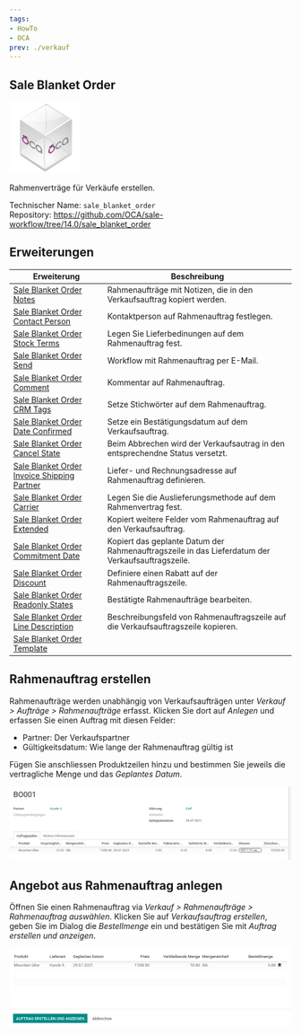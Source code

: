 ```yaml
---
tags:
- HowTo
- OCA
prev: ./verkauf
---
```


## Sale Blanket Order
![icon_oca_app](assets/icon_oca_app.png)

Rahmenverträge für Verkäufe erstellen.

Technischer Name: `sale_blanket_order`\
Repository: <https://github.com/OCA/sale-workflow/tree/14.0/sale_blanket_order>

## Erweiterungen

| Erweiterung                                                                                             | Beschreibung                                                                                     |
| ------------------------------------------------------------------------------------------------------- | ------------------------------------------------------------------------------------------------ |
| [Sale Blanket Order Notes](Sale%20Blanket%20Order%20Notes.md)                                           | Rahmenaufträge mit Notizen, die in den Verkaufsauftrag kopiert werden.                           |
| [Sale Blanket Order Contact Person](Sale%20Blanket%20Order%20Contact%20Person.md)                       | Kontaktperson auf Rahmenauftrag festlegen.                                                       |
| [Sale Blanket Order Stock Terms](Sale%20Blanket%20Order%20Stock%20Terms.md)                             | Legen Sie Lieferbedinungen auf dem Rahmenauftrag fest.                                           |
| [Sale Blanket Order Send](Sale%20Blanket%20Order%20Send.md)                                             | Workflow mit Rahmenauftrag per E-Mail.                                                           |
| [Sale Blanket Order Comment](Sale%20Blanket%20Order%20Comment.md)                                       | Kommentar auf Rahmenauftrag.                                                        |
| [Sale Blanket Order CRM Tags](Sale%20Blanket%20Order%20CRM%20Tags.md)                                   | Setze Stichwörter auf dem Rahmenauftrag.                                                         |
| [Sale Blanket Order Date Confirmed](Sale%20Blanket%20Order%20Date%20Confirmed.md)                       | Setze ein Bestätigungsdatum auf dem Verkaufsauftrag.                                             |
| [Sale Blanket Order Cancel State](Sale%20Blanket%20Order%20Cancel%20State.md)                           | Beim Abbrechen wird der Verkaufsautrag in den entsprechendne Status versetzt.                    |
| [Sale Blanket Order Invoice Shipping Partner](Sale%20Blanket%20Order%20Invoice%20Shipping%20Partner.md) | Liefer- und Rechnungsadresse auf Rahmenauftrag definieren.                                       |
| [Sale Blanket Order Carrier](Sale%20Blanket%20Order%20Carrier.md)                                       | Legen Sie die Auslieferungsmethode auf dem Rahmenvertrag fest.                                   |
| [Sale Blanket Order Extended](Sale%20Blanket%20Order%20Extended.md)                                     | Kopiert weitere Felder vom Rahmenauftrag auf den Verkaufsauftrag.                                |
| [Sale Blanket Order Commitment Date](Sale%20Blanket%20Order%20Commitment%20Date.md)                     | Kopiert das geplante Datum der Rahmenauftragszeile in das Lieferdatum der Verkaufsauftragszeile. |
| [Sale Blanket Order Discount](Sale%20Blanket%20Order%20Discount.md)                                     | Definiere einen Rabatt auf der Rahmenauftragszeile.                                              |
| [Sale Blanket Order Readonly States](Sale%20Blanket%20Order%20Readonly%20States.md)                     | Bestätigte Rahmenaufträge bearbeiten.                                                            |
| [Sale Blanket Order Line Description](Sale%20Blanket%20Order%20Line%20Description.md)                   | Beschreibungsfeld von Rahmenauftragszeile auf die Verkaufsauftragszeile kopieren.                |
| [Sale Blanket Order Template](Sale%20Blanket%20Order%20Template.md)                                                                                                        |                                                                                                  |

## Rahmenauftrag erstellen

Rahmenaufträge werden unabhängig von Verkaufsaufträgen unter *Verkauf > Aufträge > Rahmenaufträge* erfasst. Klicken Sie dort auf *Anlegen* und erfassen Sie einen Auftrag mit diesen Felder:

* Partner: Der Verkaufspartner
* Gültigkeitsdatum: Wie lange der Rahmenauftrag gültig ist

Fügen Sie anschliessen Produktzeilen hinzu und bestimmen Sie jeweils die vertragliche Menge und das *Geplantes Datum*.

![](assets/Sale%20Blanket%20Order%20Beispiel%20Rahmenauftrag.png)

## Angebot aus Rahmenauftrag anlegen

Öffnen Sie einen Rahmenauftrag via *Verkauf > Rahmenaufträge > Rahmenauftrag auswählen*. Klicken Sie auf *Verkaufsauftrag erstellen*, geben Sie im Dialog die  *Bestellmenge* ein und bestätigen Sie mit *Auftrag erstellen und anzeigen*.

![](assets/Sale%20Blanket%20Order%20Dialog.png)
